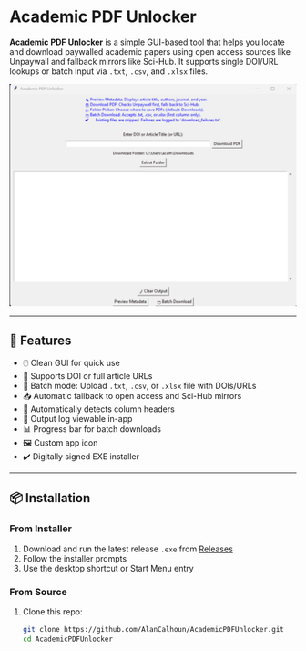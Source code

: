 # Academic PDF Unlocker

**Academic PDF Unlocker** is a simple GUI-based tool that helps you locate and download paywalled academic papers using open access sources like Unpaywall and fallback mirrors like Sci-Hub. It supports single DOI/URL lookups or batch input via `.txt`, `.csv`, and `.xlsx` files.

![screenshot](assets/screenshot.png)

---

## 🔧 Features

- 🖱️ Clean GUI for quick use
- 🔗 Supports DOI or full article URLs
- 📂 Batch mode: Upload `.txt`, `.csv`, or `.xlsx` file with DOIs/URLs
- 📥 Automatic fallback to open access and Sci-Hub mirrors
- 🧠 Automatically detects column headers
- 💬 Output log viewable in-app
- 📊 Progress bar for batch downloads
- 🖼️ Custom app icon
- ✔️ Digitally signed EXE installer

---

## 📦 Installation

### From Installer
1. Download and run the latest release `.exe` from [Releases](https://github.com/YOUR_USERNAME/AcademicPDFUnlocker/releases)
2. Follow the installer prompts
3. Use the desktop shortcut or Start Menu entry

### From Source
1. Clone this repo:
   ```bash
   git clone https://github.com/AlanCalhoun/AcademicPDFUnlocker.git
   cd AcademicPDFUnlocker
